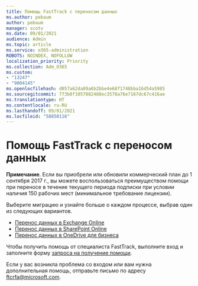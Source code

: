 ```yaml
---
title: Помощь FastTrack с переносом данных
ms.author: pebaum
author: pebaum
manager: scotv
ms.date: 09/01/2021
audience: Admin
ms.topic: article
ms.service: o365-administration
ROBOTS: NOINDEX, NOFOLLOW
localization_priority: Priority
ms.collection: Adm_O365
ms.custom:
- "13247"
- "9004145"
ms.openlocfilehash: d057a62da89a6b2bbe4e68f1748bba16d54a5985
ms.sourcegitcommit: 773b8f1057882488ec3578a76e7167dc67c416ae
ms.translationtype: HT
ms.contentlocale: ru-RU
ms.lasthandoff: 09/01/2021
ms.locfileid: "58850116"
---
```

# <a name="fasttrack-assistance-with-data-migration"></a>Помощь FastTrack с переносом данных

**Примечание**. Если вы приобрели или обновили коммерческий план до 1 сентября 2017 г., вы можете воспользоваться преимуществом помощи при переносе в течение текущего периода подписки при условии наличия 150 рабочих мест (минимальное требование лицензии).

Выберите миграцию и узнайте больше о каждом процессе, выбрав один из следующих вариантов. 

- [Перенос данных в Exchange Online](https://go.microsoft.com/fwlink/?linkid=2125831)
- [Перенос данных в SharePoint Online](https://go.microsoft.com/fwlink/?linkid=2125639)
- [Перенос данных в OneDrive для бизнеса](https://go.microsoft.com/fwlink/?linkid=2125463)

Чтобы получить помощь от специалиста FastTrack, выполните вход и заполните форму [запроса на получение помощи](https://go.microsoft.com/fwlink/?linkid=2125443).

Если у вас возникла проблема со входом или вам нужна дополнительная помощь, отправьте письмо по адресу ftcrfa@microsoft.com.